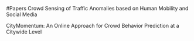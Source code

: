 #Papers
Crowd Sensing of Traffic Anomalies based on Human Mobility and Social Media


CityMomentum: An Online Approach for Crowd Behavior Prediction at a Citywide Level


